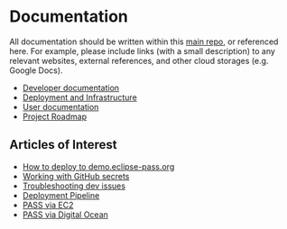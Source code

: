 # Documentation

All documentation should be written within this [main repo](https://github.com/eclipse-pass/main),
or referenced here.  For example, please include links (with a small description) to
any relevant websites, external references, and other cloud storages (e.g. Google Docs).

* [Developer documentation](/docs/dev)
* [Deployment and Infrastructure](/docs/infra)
* [User documentation](/docs/user)
* [Project Roadmap](roadmap.md)

## Articles of Interest

* [How to deploy to demo.eclipse-pass.org](/docs/infra/deploy_demo.md)
* [Working with GitHub secrets](/docs/infra/github-secrets.md)
* [Troubleshooting dev issues](/docs/dev/troubleshooting.md)
* [Deployment Pipeline](/docs/infra/pipeline.md)
* [PASS via EC2](/docs/infra/ec2.md)
* [PASS via Digital Ocean](/docs/infra/digitalocean.md)
